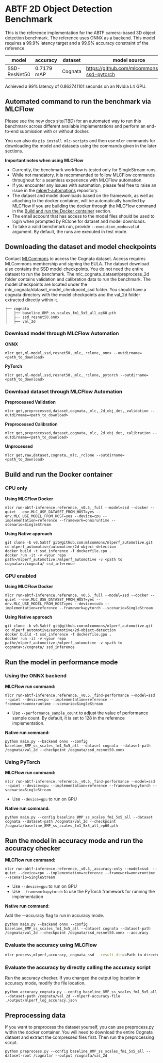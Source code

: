 # ABTF 2D Object Detection Benchmark

This is the reference implementation for the ABTF camera-based 3D object detection benchmark. The reference uses ONNX as a backend. This model requires a 99.9% latency target and a 99.9% accuracy constraint of the reference.

| model | accuracy | dataset | model source | precision |
| ---- | ---- | ---- | ---- | ---- |
| SSD-ResNet50 | 0.7179 mAP | Cognata | https://github.com/mlcommons/abtf-ssd-pytorch | fp32 |

Achieved a 99% latency of 0.862741101 seconds on an Nvidia L4 GPU.

## Automated command to run the benchmark via MLCFlow

Please see the [new docs site]()(TBD) for an automated way to run this benchmark across different available implementations and perform an end-to-end submission with or without docker.

You can also do `pip install mlc-scripts` and then use `mlcr` commands for downloading the model and datasets using the commands given in the later sections.

**Important notes when using MLCFlow**

- Currently, the benchmark workflow is tested only for SingleStream runs.
- While not mandatory, it is recommended to follow MLCFlow commands throughout for a seamless experience with MLCFlow automation.
- If you encounter any issues with automation, please feel free to raise an issue in the [mlperf-automations](https://github.com/mlcommons/mlperf-automations/issues) repository.
- The dataset and model downloads based on the framework, as well as attaching to the docker container, will be automatically handled by MLCFlow if you are building the docker through the MLCFlow command in the [Build and run the Docker container](#build-and-run-the-docker-container) section.
- The email account that has access to the model files should be used to login when prompted by RClone for dataset and model downloads.
- To take a valid benchmark run, provide `--execution_mode=valid` argument. By default, the runs are executed in test mode. 
 

## Downloading the dataset and model checkpoints
Contact [MLCommons](https://mlcommons.org/datasets/cognata) to access the Cognata dataset. Access requires MLCommons membership and signing the EULA. The dataset download also contains the SSD model checkpoints. You do not need the entire dataset to run the benchmark. The mlc_cognata_dataset/preprocess_2d folder contains validation and calibration data to run the benchmark. The model checkpoints are located under the mlc_cognata/dataset_model_checkpoint_ssd folder. You should have a cognata directory with the model checkpoints and the val_2d folder extracted directly within it.

```
├── cognata
│   ├── baseline_8MP_ss_scales_fm1_5x5_all_ep60.pth
│   ├── ssd_resnet50.onnx
│   ├── val_2d
```

### Download model through MLCFlow Automation

**ONNX**
```
mlcr get,ml-model,ssd,resnet50,_mlc,_rclone,_onnx --outdirname=<path_to_download>
```

**PyTorch**
```
mlcr get,ml-model,ssd,resnet50,_mlc,_rclone,_pytorch --outdirname=<path_to_download>
```

### Download dataset through MLCFlow Automation

**Preprocessed Validation**
```
mlcr get,preprocessed,dataset,cognata,_mlc,_2d_obj_det,_validation --outdirname=<path_to_download>
```

**Preprocessed Calibration**
```
mlcr get,preprocessed,dataset,cognata,_mlc,_2d_obj_det,_calibration --outdirname=<path_to_download>
```

**Unprocessed**
```
mlcr get,raw,dataset,cognata,_mlc,_rclone --outdirname=<path_to_download>
```


## Build and run the Docker container


### CPU only

**Using MLCFlow Docker**

```
mlcr run-abtf-inference,reference,_v0.5,_full --model=ssd --docker --quiet --env.MLC_USE_DATASET_FROM_HOST=yes --env.MLC_USE_MODEL_FROM_HOST=yes --device=cpu --implementation=reference --framework=onnxruntime --scenario=SingleStream
```

**Using Native approach**

```
git clone -b v0.5abtf git@github.com:mlcommons/mlperf_automotive.git
cd mlperf_automotive/automotive/2d-object-detection
docker build -t ssd_inference -f dockerfile.cpu .
docker run -it -v <your repo path>/mlperf_automotive:/mlperf_automotive -v <path to cognata>:/cognata/ ssd_inference
```

### GPU enabled

**Using MLCFlow Docker**

```
mlcr run-abtf-inference,reference,_v0.5,_full --model=ssd --docker --quiet --env.MLC_USE_DATASET_FROM_HOST=yes --env.MLC_USE_MODEL_FROM_HOST=yes --device=cuda --implementation=reference --framework=pytorch --scenario=SingleStream
```

**Using Native approach**
```
git clone -b v0.5abtf git@github.com:mlcommons/mlperf_automotive.git
cd mlperf_automotive/automotive/2d-object-detection
docker build -t ssd_inference -f dockerfile.gpu .
docker run -it -v <your repo path>/mlperf_automotive:/mlperf_automotive -v <path to cognata>:/cognata/ ssd_inference
```

## Run the model in performance mode
### Using the ONNX backend

**MLCFlow run command:**

```
mlcr run-abtf-inference,reference,_v0.5,_find-performance --model=ssd  --quiet --device=cpu --implementation=reference --framework=onnxruntime --scenario=SingleStream 
```

- Use `--performance_sample_count` to adjust the value of performance sample count. By default, it is set to 128 in the reference implementation.

**Native run command:**
```
python main.py --backend onnx --config baseline_8MP_ss_scales_fm1_5x5_all --dataset cognata --dataset-path /cognata/val_2d --checkpoint /cognata/ssd_resnet50.onnx
```

### Using PyTorch

**MLCFlow run command:**

```
mlcr run-abtf-inference,reference,_v0.5,_find-performance --model=ssd  --quiet --device=cpu --implementation=reference --framework=pytorch --scenario=SingleStream 
```

- Use `--device=gpu` to run on GPU

**Native run command:**
```
python main.py --config baseline_8MP_ss_scales_fm1_5x5_all --dataset cognata --dataset-path /cognata/val_2d --checkpoint /cognata/baseline_8MP_ss_scales_fm1_5x5_all_ep60.pth
```

## Run the model in accuracy mode and run the accuracy checker

**MLCFlow run command:**

```
mlcr run-abtf-inference,reference,_v0.5,_accuracy-only --model=ssd  --quiet --device=cpu --implementation=reference --framework=onnxruntime --scenario=SingleStream 
```

- Use `--device=gpu` to run on GPU
- Use `--framework=pytorch` to use the PyTorch framework for running the implementation

**Native run command:**

Add the --accuracy flag to run in accuracy mode.

```
python main.py --backend onnx --config baseline_8MP_ss_scales_fm1_5x5_all --dataset cognata --dataset-path /cognata/val_2d --checkpoint /cognata/ssd_resnet50.onnx --accuracy
```

### Evaluate the accuracy using MLCFlow
```bash
mlcr process,mlperf,accuracy,_cognata_ssd --result_dir=<Path to directory where files are generated after the benchmark run>
```

### Evaluate the accuracy by directly calling the accuracy script

Run the accuracy checker. If you changed the output log location in accuracy mode, modify the file location.
```
python accuracy_cognata.py --config baseline_8MP_ss_scales_fm1_5x5_all --dataset-path /cognata/val_2d --mlperf-accuracy-file ./output/mlperf_log_accuracy.json
```


## Preprocessing data
If you want to preprocess the dataset yourself, you can use preprocess.py within the docker container. You will need to download the entire Cognata dataset and extract the compressed files first. Then run the preprocessing script.
```
python preprocess.py --config baseline_8MP_ss_scales_fm1_5x5_all --dataset-root /cognata/ --output /cognata/val_2d
```